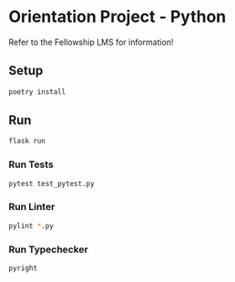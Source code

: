 # Orientation Project - Python

Refer to the Fellowship LMS for information!

## Setup

```bash
poetry install
```

## Run

```bash
flask run
```

### Run Tests

```bash
pytest test_pytest.py
```

### Run Linter

```bash
pylint *.py
```

### Run Typechecker

```bash
pyright
```
